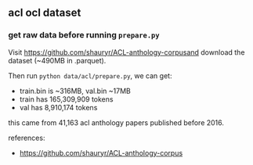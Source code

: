 
## acl ocl dataset

### get raw data before running `prepare.py`

Visit https://github.com/shauryr/ACL-anthology-corpusand download the dataset (~490MB in .parquet). 


Then run `python data/acl/prepare.py`, we can get:

- train.bin is ~316MB, val.bin ~17MB  
- train has 165,309,909 tokens
- val has 8,910,174 tokens

this came from 41,163 acl anthology papers published before 2016.

references:

- https://github.com/shauryr/ACL-anthology-corpus
